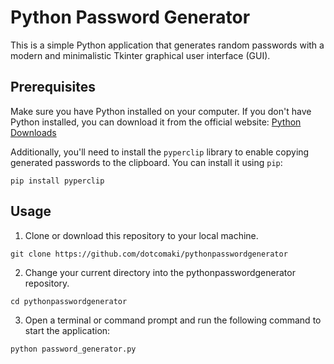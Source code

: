 # Python Password Generator

This is a simple Python application that generates random passwords with a modern and minimalistic Tkinter graphical user interface (GUI).

## Prerequisites

Make sure you have Python installed on your computer. If you don't have Python installed, you can download it from the official website: [Python Downloads](https://www.python.org/downloads/)

Additionally, you'll need to install the `pyperclip` library to enable copying generated passwords to the clipboard. You can install it using `pip`:
```
pip install pyperclip
```

## Usage

1. Clone or download this repository to your local machine.
```
git clone https://github.com/dotcomaki/pythonpasswordgenerator
```
2. Change your current directory into the pythonpasswordgenerator repository.
```
cd pythonpasswordgenerator
```
3. Open a terminal or command prompt and run the following command to start the application:
```
python password_generator.py
```
